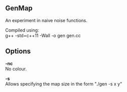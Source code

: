 ## GenMap

An experiment in naive noise functions.

Compiled using:<br>
g++ -std=c++11 -Wall -o gen gen.cc
## Options
<b>-nc</b><br>
No colour.

<b>-s</b><br>
Allows specifying the map size in the form "./gen -s x y"
